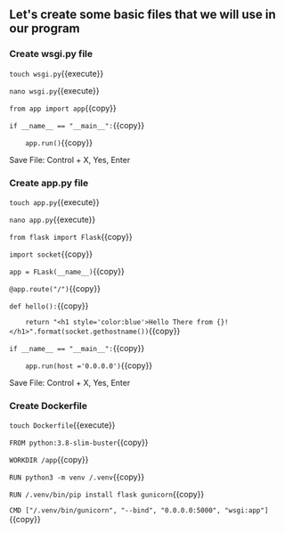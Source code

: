 ## Let's create some basic files that we will use in our program

### Create wsgi.py file

`touch wsgi.py`{{execute}}

`nano wsgi.py`{{execute}}

`from app import app`{{copy}}

`if __name__ == "__main__":`{{copy}}

`    app.run()`{{copy}}

Save File: Control + X, Yes, Enter

### Create app.py file

`touch app.py`{{execute}}

`nano app.py`{{execute}}

`from flask import Flask`{{copy}}

`import socket`{{copy}}

`app = FLask(__name__)`{{copy}}

`@app.route("/")`{{copy}}

`def hello():`{{copy}}

`    return "<h1 style='color:blue'>Hello There from {}!</h1>".format(socket.gethostname())`{{copy}}

`if __name__ == "__main__":`{{copy}}

`    app.run(host ='0.0.0.0')`{{copy}}

Save File: Control + X, Yes, Enter

### Create Dockerfile

`touch Dockerfile`{{execute}}

`FROM python:3.8-slim-buster`{{copy}}

`WORKDIR /app`{{copy}}

`RUN python3 -m venv /.venv`{{copy}}

`RUN /.venv/bin/pip install flask gunicorn`{{copy}}

`CMD ["/.venv/bin/gunicorn", "--bind", "0.0.0.0:5000", "wsgi:app"]`{{copy}}

